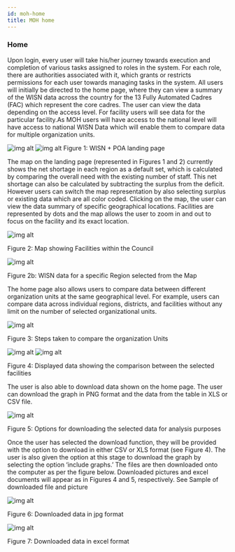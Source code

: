 ```yaml
---
id: moh-home
title: MOH home
---
```

 ### Home
 Upon login, every user will take his/her journey towards execution and completion of various tasks assigned to roles in the system. For each role, there are authorities associated with it, which grants or restricts permissions for each user towards managing tasks in the system. All users will initially be directed to the home page, where they can view a summary of the WISN data across the country for the 13 Fully Automated Cadres (FAC) which represent the core cadres. The user can view the data depending on the access level. For facility users will see data for the particular facility.As MOH users will have access to the national level will have access to national WISN Data which will enable them to compare data  for multiple organization units.

 ![img alt](/img/moh-home1.png)
  ![img alt](/img/moh-home2.png)
  Figure 1: WISN + POA landing page
  
  The map on the landing page (represented in Figures 1 and 2) currently shows the net shortage  in each region as a default set, which is calculated by comparing the overall need with the existing number of staff. This net shortage can also be calculated by subtracting the surplus from the deficit.  However users can switch the map representation by also selecting surplus or existing data which are all color coded. Clicking on the map, the user can view the data summary of specific geographical locations. Facilities are represented by dots and the map allows the user to zoom in and out to focus on the facility and its exact location. 

 ![img alt](/img/map-moh.png)

   Figure 2: Map showing Facilities within the Council

 ![img alt](/img/map-moh2.png)

 Figure 2b: WISN data for a specific Region selected from the Map

 The home page also allows users to  compare data between different organization units at the same geographical level. For example, users can compare data across individual regions, districts, and facilities without any limit on the number of selected organizational units.

  ![img alt](/img/moh-home3.png)

Figure 3: Steps taken to compare the organization Units

  ![img alt](/img/moh-home4.png)
  ![img alt](/img/moh-home5.png)

Figure 4: Displayed data showing the comparison between the selected facilities

The user is also able to download data shown on the home page. The user can download the graph in PNG format and the data from the table in XLS or CSV file.

  ![img alt](/img/moh-home6.png)

Figure 5: Options for downloading the selected data for analysis purposes

Once the user has selected the download function, they will be provided with the option to download in either CSV or XLS format (see Figure 4). The user is also given the option at this stage to download the graph by selecting the option ‘include graphs.’ The files are then downloaded onto the computer as per the figure below. Downloaded pictures and excel documents will appear as in Figures 4 and 5, respectively.
See Sample of downloaded file and picture 

 ![img alt](/img/moh-home7.png)

Figure 6: Downloaded data in jpg format

 ![img alt](/img/moh-home8.png)

Figure 7: Downloaded data in excel format

